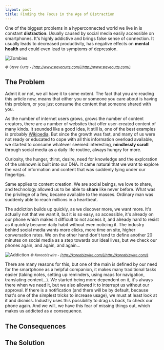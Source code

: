 ```yaml
---
layout: post
title: Finding the Focus in the Age of Distraction
---
```


One of the biggest problems in a hyperconnected world we live in is constant **distraction**. Usually caused by social media easily accessible on smartphones. It's highly addictive and brings false sense of connection. It usually leads to decreased productivity, has negative effects on **mental health** and could even lead to symptoms of depression.

![Zombies]({{site.baseurl}}/images/posts/2018-03-03-finding-the-focus-in-the-age-of-distraction/zombies.jpg)
<!--more-->
<em><small> &copy; Steve Cutts - [http://www.stevecutts.com/](http://www.stevecutts.com/)</small></em>

## The Problem

Admit it or not, we all have it to some extent. The fact that you are reading this article now, means that either you or someone you care about is having this problem, or you just consume the content that someone shared with you.

As the number of internet users grows, grows the number of content creators, there are a number of websites that offer user-created content of many kinds. It sounded like a good idea, it still is, one of the best examples is probably [Wikipedia](https://www.wikipedia.org/). But since the growth was fast, and many of us were not ready or educated to cope with all this information overload available, we started to consume whatever seemed interesting, **mindlessly scroll** through social media as a daily life routine, always hungry for more.

Curiosity, the hunger, thirst, desire, need for knowledge and the exploration of the unknown is built into our DNA. It came natural that we want to explore the vast of information and content that was suddenly lying under our fingertips.

Same applies to content creation. We are social beings, we love to share, and technology allowed us to be able to **share** like never before. What was the privilege of a few, became available to the masses. Ordinary man was suddenly able to reach millions in a heartbeat.

The addiction builds up quickly, as we discover more, we want more. It's actually not that we want it, but it is so easy, so accessible, it's already on our phone which makes it difficult to not access it, and already hard to resist as it quickly became daily habit without even noticing it. The industry behind social media wants more clicks, more time on site, higher conversation rates. We on the other hand don't tend to define another 20 minutes on social media as a step towards our ideal lives, but we check our phones again, and again, and again...

![Addiction]({{site.baseurl}}/images/posts/2018-03-03-finding-the-focus-in-the-age-of-distraction/addiction.png)
<em><small> &copy; Koreabizwire - [http://koreabizwire.com/](http://koreabizwire.com/)</small></em>

There are many reasons for this, but one of the main is defined by our need for the smartphone as a helpful companion, it makes many traditional tasks easier (taking notes, setting up reminders, using maps for navigation, translating content...). We started being more dependent on it, it's always there when we need it, but we also allowed it to interrupt us without our approval. If there is a notification (and there will be by default, because that's one of the simplest tricks to increase usage), we must at least look at it and dismiss. Industry uses this possibility to drag us back, to check our phone again. And we will, we have this fear of missing things out, which makes us addicted as a consequence.

## The Consequences

## The Solution
